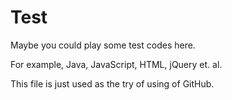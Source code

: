 Test
====

Maybe you could play some test codes here.

For example, Java, JavaScript, HTML, jQuery et. al.

This file is just used as the try of using of GitHub.

